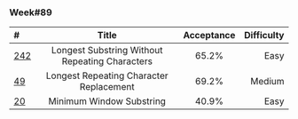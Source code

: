 ### Week#89

| # | Title | Acceptance | Difficulty
| :------------ |:---------------:| :-----:| -----:|
| [242](https://leetcode.com/problems/valid-anagram/) | Longest Substring Without Repeating Characters | 65.2% | Easy |
| [49](https://leetcode.com/problems/group-anagrams/) | Longest Repeating Character Replacement | 69.2% | Medium |
| [20](https://leetcode.com/problems/valid-parentheses/) | Minimum Window Substring | 40.9% | Easy |
